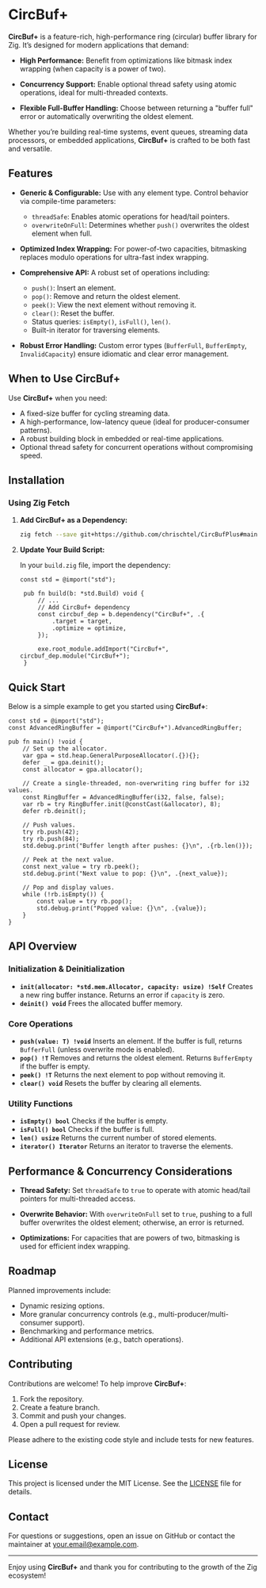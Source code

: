 # CircBuf+

**CircBuf+** is a feature-rich, high-performance ring (circular) buffer library for Zig. It’s designed for modern applications that demand:

- **High Performance:**
  Benefit from optimizations like bitmask index wrapping (when capacity is a power of two).

- **Concurrency Support:**
  Enable optional thread safety using atomic operations, ideal for multi-threaded contexts.

- **Flexible Full-Buffer Handling:**
  Choose between returning a "buffer full" error or automatically overwriting the oldest element.

Whether you’re building real-time systems, event queues, streaming data processors, or embedded applications, **CircBuf+** is crafted to be both fast and versatile.

## Features

- **Generic & Configurable:**
  Use with any element type. Control behavior via compile-time parameters:
  - `threadSafe`: Enables atomic operations for head/tail pointers.
  - `overwriteOnFull`: Determines whether `push()` overwrites the oldest element when full.

- **Optimized Index Wrapping:**
  For power-of-two capacities, bitmasking replaces modulo operations for ultra-fast index wrapping.

- **Comprehensive API:**
  A robust set of operations including:
  - `push()`: Insert an element.
  - `pop()`: Remove and return the oldest element.
  - `peek()`: View the next element without removing it.
  - `clear()`: Reset the buffer.
  - Status queries: `isEmpty()`, `isFull()`, `len()`.
  - Built-in iterator for traversing elements.

- **Robust Error Handling:**
  Custom error types (`BufferFull`, `BufferEmpty`, `InvalidCapacity`) ensure idiomatic and clear error management.

## When to Use CircBuf+

Use **CircBuf+** when you need:
- A fixed-size buffer for cycling streaming data.
- A high-performance, low-latency queue (ideal for producer-consumer patterns).
- A robust building block in embedded or real-time applications.
- Optional thread safety for concurrent operations without compromising speed.

## Installation

### Using Zig Fetch

1. **Add CircBuf+ as a Dependency:**

   ```bash
   zig fetch --save git+https://github.com/chrischtel/CircBufPlus#main
   ```

2. **Update Your Build Script:**

   In your `build.zig` file, import the dependency:

   ```zig
   const std = @import("std");

    pub fn build(b: *std.Build) void {
        // ...
        // Add CircBuf+ dependency
        const circbuf_dep = b.dependency("CircBuf+", .{
            .target = target,
            .optimize = optimize,
        });

        exe.root_module.addImport("CircBuf+", circbuf_dep.module("CircBuf+");
    }
    ```

## Quick Start

Below is a simple example to get you started using **CircBuf+**:

```zig
const std = @import("std");
const AdvancedRingBuffer = @import("CircBuf+").AdvancedRingBuffer;

pub fn main() !void {
    // Set up the allocator.
    var gpa = std.heap.GeneralPurposeAllocator(.{}){};
    defer _ = gpa.deinit();
    const allocator = gpa.allocator();

    // Create a single-threaded, non-overwriting ring buffer for i32 values.
    const RingBuffer = AdvancedRingBuffer(i32, false, false);
    var rb = try RingBuffer.init(@constCast(&allocator), 8);
    defer rb.deinit();

    // Push values.
    try rb.push(42);
    try rb.push(84);
    std.debug.print("Buffer length after pushes: {}\n", .{rb.len()});

    // Peek at the next value.
    const next_value = try rb.peek();
    std.debug.print("Next value to pop: {}\n", .{next_value});

    // Pop and display values.
    while (!rb.isEmpty()) {
        const value = try rb.pop();
        std.debug.print("Popped value: {}\n", .{value});
    }
}
```

## API Overview

### Initialization & Deinitialization
- **`init(allocator: *std.mem.Allocator, capacity: usize) !Self`**
  Creates a new ring buffer instance. Returns an error if `capacity` is zero.
- **`deinit() void`**
  Frees the allocated buffer memory.

### Core Operations
- **`push(value: T) !void`**
  Inserts an element. If the buffer is full, returns `BufferFull` (unless overwrite mode is enabled).
- **`pop() !T`**
  Removes and returns the oldest element. Returns `BufferEmpty` if the buffer is empty.
- **`peek() !T`**
  Returns the next element to pop without removing it.
- **`clear() void`**
  Resets the buffer by clearing all elements.

### Utility Functions
- **`isEmpty() bool`**
  Checks if the buffer is empty.
- **`isFull() bool`**
  Checks if the buffer is full.
- **`len() usize`**
  Returns the current number of stored elements.
- **`iterator() Iterator`**
  Returns an iterator to traverse the elements.

## Performance & Concurrency Considerations

- **Thread Safety:**
  Set `threadSafe` to `true` to operate with atomic head/tail pointers for multi-threaded access.

- **Overwrite Behavior:**
  With `overwriteOnFull` set to `true`, pushing to a full buffer overwrites the oldest element; otherwise, an error is returned.

- **Optimizations:**
  For capacities that are powers of two, bitmasking is used for efficient index wrapping.

## Roadmap

Planned improvements include:
- Dynamic resizing options.
- More granular concurrency controls (e.g., multi-producer/multi-consumer support).
- Benchmarking and performance metrics.
- Additional API extensions (e.g., batch operations).

## Contributing

Contributions are welcome! To help improve **CircBuf+**:

1. Fork the repository.
2. Create a feature branch.
3. Commit and push your changes.
4. Open a pull request for review.

Please adhere to the existing code style and include tests for new features.

## License

This project is licensed under the MIT License. See the [LICENSE](LICENSE) file for details.

## Contact

For questions or suggestions, open an issue on GitHub or contact the maintainer at [your.email@example.com](mailto:your.email@example.com).

---

Enjoy using **CircBuf+** and thank you for contributing to the growth of the Zig ecosystem!
